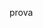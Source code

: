 prova



<!---
claudioberioli/claudioberioli is a ✨ special ✨ repository because its `README.md` (this file) appears on your GitHub profile.
You can click the Preview link to take a look at your changes.
--->
